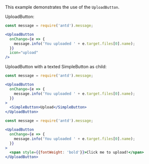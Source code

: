 This example demonstrates the use of the `UploadButton`.

UploadButton:

```jsx
const message = require('antd').message;

<UploadButton
  onChange={e => {
    message.info('You uploaded ' + e.target.files[0].name);
  }}
  icon="upload"
/>
```

UploadButton with a texted SimpleButton as child:

```jsx
const message = require('antd').message;

<UploadButton
  onChange={e => {
    message.info('You uploaded ' + e.target.files[0].name);
  }}
>
  <SimpleButton>Upload</SimpleButton>
</UploadButton>
```

```jsx
const message = require('antd').message;

<UploadButton
  onChange={e => {
    message.info('You uploaded ' + e.target.files[0].name);
  }}
>
  <span style={{fontWeight: 'bold'}}>Click me to upload!</span>
</UploadButton>
```